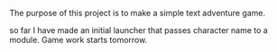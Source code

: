 The purpose of this project is to make a simple text adventure game.

so far I have made an initial launcher that passes character name
to a module. Game work starts tomorrow.

